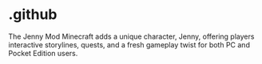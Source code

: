# .github
The Jenny Mod Minecraft adds a unique character, Jenny, offering players interactive storylines, quests, and a fresh gameplay twist for both PC and Pocket Edition users.
